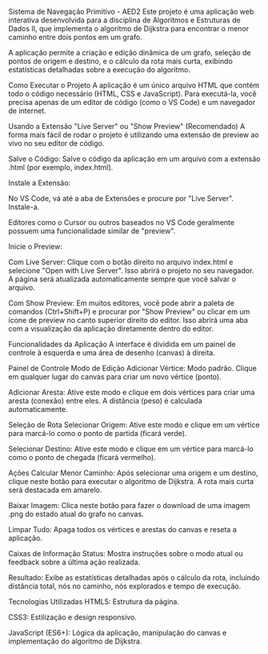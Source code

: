 Sistema de Navegação Primitivo - AED2
Este projeto é uma aplicação web interativa desenvolvida para a disciplina de Algoritmos e Estruturas de Dados II, que implementa o algoritmo de Dijkstra para encontrar o menor caminho entre dois pontos em um grafo.

A aplicação permite a criação e edição dinâmica de um grafo, seleção de pontos de origem e destino, e o cálculo da rota mais curta, exibindo estatísticas detalhadas sobre a execução do algoritmo.

Como Executar o Projeto
A aplicação é um único arquivo HTML que contém todo o código necessário (HTML, CSS e JavaScript). Para executá-la, você precisa apenas de um editor de código (como o VS Code) e um navegador de internet.

Usando a Extensão "Live Server" ou "Show Preview" (Recomendado)
A forma mais fácil de rodar o projeto é utilizando uma extensão de preview ao vivo no seu editor de código.

Salve o Código: Salve o código da aplicação em um arquivo com a extensão .html (por exemplo, index.html).

Instale a Extensão:

No VS Code, vá até a aba de Extensões e procure por "Live Server". Instale-a.

Editores como o Cursor ou outros baseados no VS Code geralmente possuem uma funcionalidade similar de "preview".

Inicie o Preview:

Com Live Server: Clique com o botão direito no arquivo index.html e selecione "Open with Live Server". Isso abrirá o projeto no seu navegador. A página será atualizada automaticamente sempre que você salvar o arquivo.

Com Show Preview: Em muitos editores, você pode abrir a paleta de comandos (Ctrl+Shift+P) e procurar por "Show Preview" ou clicar em um ícone de preview no canto superior direito do editor. Isso abrirá uma aba com a visualização da aplicação diretamente dentro do editor.

Funcionalidades da Aplicação
A interface é dividida em um painel de controle à esquerda e uma área de desenho (canvas) à direita.

Painel de Controle
Modo de Edição
Adicionar Vértice: Modo padrão. Clique em qualquer lugar do canvas para criar um novo vértice (ponto).

Adicionar Aresta: Ative este modo e clique em dois vértices para criar uma aresta (conexão) entre eles. A distância (peso) é calculada automaticamente.

Seleção de Rota
Selecionar Origem: Ative este modo e clique em um vértice para marcá-lo como o ponto de partida (ficará verde).

Selecionar Destino: Ative este modo e clique em um vértice para marcá-lo como o ponto de chegada (ficará vermelho).

Ações
Calcular Menor Caminho: Após selecionar uma origem e um destino, clique neste botão para executar o algoritmo de Dijkstra. A rota mais curta será destacada em amarelo.

Baixar Imagem: Clica neste botão para fazer o download de uma imagem .png do estado atual do grafo no canvas.

Limpar Tudo: Apaga todos os vértices e arestas do canvas e reseta a aplicação.

Caixas de Informação
Status: Mostra instruções sobre o modo atual ou feedback sobre a última ação realizada.

Resultado: Exibe as estatísticas detalhadas após o cálculo da rota, incluindo distância total, nós no caminho, nós explorados e tempo de execução.

Tecnologias Utilizadas
HTML5: Estrutura da página.

CSS3: Estilização e design responsivo.

JavaScript (ES6+): Lógica da aplicação, manipulação do canvas e implementação do algoritmo de Dijkstra.